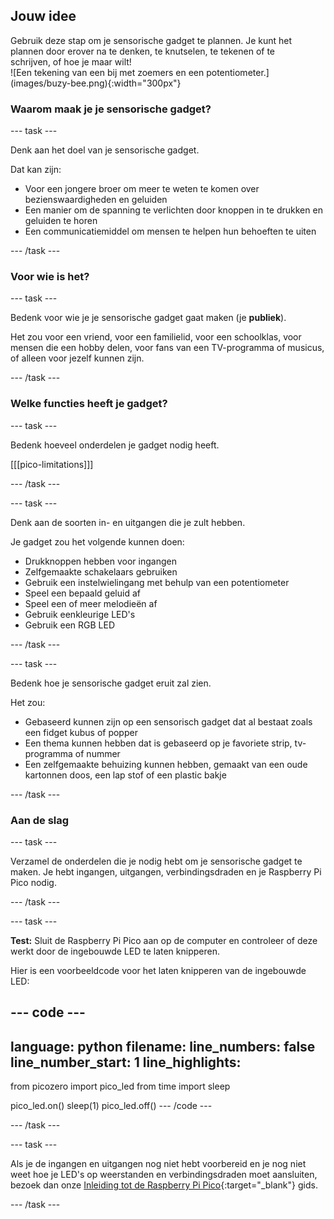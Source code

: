 ## Jouw idee

<div style="display: flex; flex-wrap: wrap">
<div style="flex-basis: 200px; flex-grow: 1; margin-right: 15px;">
Gebruik deze stap om je sensorische gadget te plannen. Je kunt het plannen door erover na te denken, te knutselen, te tekenen of te schrijven, of hoe je maar wilt!  
</div>
<div>
![Een tekening van een bij met zoemers en een potentiometer.](images/buzy-bee.png){:width="300px"}
</div>
</div>

### Waarom maak je je sensorische gadget?

--- task ---

Denk aan het doel van je sensorische gadget.

Dat kan zijn:
+ Voor een jongere broer om meer te weten te komen over bezienswaardigheden en geluiden
+ Een manier om de spanning te verlichten door knoppen in te drukken en geluiden te horen
+ Een communicatiemiddel om mensen te helpen hun behoeften te uiten

--- /task ---

### Voor wie is het?

--- task ---

Bedenk voor wie je je sensorische gadget gaat maken (je **publiek**).

Het zou voor een vriend, voor een familielid, voor een schoolklas, voor mensen die een hobby delen, voor fans van een TV-programma of musicus, of alleen voor jezelf kunnen zijn.

--- /task ---

### Welke functies heeft je gadget?

--- task ---

Bedenk hoeveel onderdelen je gadget nodig heeft.

[[[pico-limitations]]]

--- /task ---

--- task ---

Denk aan de soorten in- en uitgangen die je zult hebben.

Je gadget zou het volgende kunnen doen:
+ Drukknoppen hebben voor ingangen
+ Zelfgemaakte schakelaars gebruiken
+ Gebruik een instelwielingang met behulp van een potentiometer
+ Speel een bepaald geluid af
+ Speel een of meer melodieën af
+ Gebruik eenkleurige LED's
+ Gebruik een RGB LED

--- /task ---

--- task ---

Bedenk hoe je sensorische gadget eruit zal zien.

Het zou:

+ Gebaseerd kunnen zijn op een sensorisch gadget dat al bestaat zoals een fidget kubus of popper
+ Een thema kunnen hebben dat is gebaseerd op je favoriete strip, tv-programma of nummer
+ Een zelfgemaakte behuizing kunnen hebben, gemaakt van een oude kartonnen doos, een lap stof of een plastic bakje

--- /task ---

### Aan de slag

--- task ---

Verzamel de onderdelen die je nodig hebt om je sensorische gadget te maken. Je hebt ingangen, uitgangen, verbindingsdraden en je Raspberry Pi Pico nodig.

--- /task ---

--- task ---

**Test:** Sluit de Raspberry Pi Pico aan op de computer en controleer of deze werkt door de ingebouwde LED te laten knipperen.

Hier is een voorbeeldcode voor het laten knipperen van de ingebouwde LED:

--- code ---
---
language: python filename: line_numbers: false line_number_start: 1
line_highlights:
---
from picozero import pico_led from time import sleep

pico_led.on() sleep(1) pico_led.off() --- /code ---

--- /task ---

--- task ---

Als je de ingangen en uitgangen nog niet hebt voorbereid en je nog niet weet hoe je LED's op weerstanden en verbindingsdraden moet aansluiten, bezoek dan onze [Inleiding tot de Raspberry Pi Pico](https://projects.raspberrypi.org/en/projects/introduction-to-the-pico){:target="_blank"} gids.

--- /task ---


